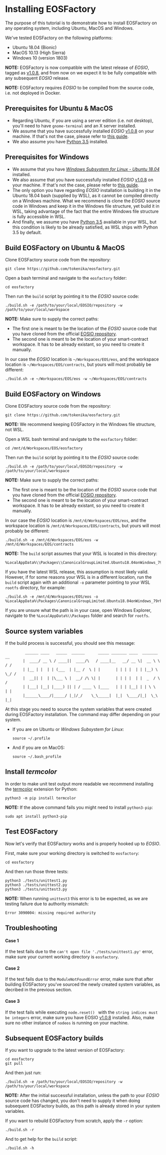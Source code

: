 # Installing EOSFactory

The purpose of this tutorial is to demonstrate how to install EOSFactory on any operating system, including Ubuntu, MacOS and Windows.

We've tested EOSFactory on the following platforms:

- Ubuntu 18.04 (Bionic)
- MacOS 10.13 (High Sierra)
- Windows 10 (version 1803)

**NOTE:** EOSFactory is now compatible with the latest release of *EOSIO*, tagged as [v1.0.8](https://github.com/EOSIO/eos/releases/tag/v1.0.8), and from now on we expect it to be fully compatible with any subsequent *EOSIO* release.

**NOTE:** EOSFactory requires *EOSIO* to be compiled from the source code, i.e. not deployed in Docker.

## Prerequisites for Ubuntu & MacOS

* Regarding Ubuntu, if you are using a server edition (i.e. not desktop), you'll need to have `gnome-terminal` and an X server installed.
* We assume that you have successfully installed *EOSIO* [v1.0.8](https://github.com/EOSIO/eos/releases/tag/v1.0.8) on your machine. If that's not the case, please refer to [this guide](https://github.com/EOSIO/eos/wiki/Local-Environment).
* We also assume you have [Python 3.5](https://www.python.org/download/releases/3.0/) installed.

## Prerequisites for Windows

- We assume that you have [*Windows Subsystem for Linux - Ubuntu 18.04*](https://www.microsoft.com/en-us/p/ubuntu-1804/9n9tngvndl3q) installed.
- We also assume that you have successfully installed *EOSIO* [v1.0.8](https://github.com/EOSIO/eos/releases/tag/v1.0.8) on your machine. If that's not the case, please refer to [this guide](https://github.com/EOSIO/eos/wiki/Local-Environment).
- The only option you have regarding *EOSIO* installation is building it in the Ubuntu 18.04 bash (supplied by WSL), as it cannot be compiled directly on a Windows machine. What we recommend is clone the *EOSIO* source code in Windows and keep it in the Windows file structure, yet build it in WSL, taking advantage of the fact that the entire Windows file structure is fully accessible in WSL.
- And finally, we assume you have [Python 3.5](https://www.python.org/download/releases/3.0/) available in your WSL, but this condition is likely to be already satisfied, as WSL ships with Python 3.5 by default.

## Build EOSFactory on Ubuntu & MacOS

Clone EOSFactory source code from the repository:

```
git clone https://github.com/tokenika/eosfactory.git
```

Open a bash terminal and navigate to the `eosfactory` folder:

```
cd eosfactory
```

Then run the `build` script by pointing it to the *EOSIO* source code:

```
./build.sh -e /path/to/your/local/EOSIO/repository -w /path/to/your/local/workspace
```

**NOTE:** Make sure to supply the correct paths:

* The first one is meant to be the location of the *EOSIO* source code that you have cloned from the official [EOSIO repository](https://github.com/EOSIO/eos). 
* The second one is meant to be the location of your smart-contract workspace. It has to be already existant, so you need to create it manually.

In our case the *EOSIO* location is `~/Workspaces/EOS/eos`, and the workspace location is `~/Workspaces/EOS/contracts`, but yours will most probably be different:

```
./build.sh -e ~/Workspaces/EOS/eos -w ~/Workspaces/EOS/contracts
```

## Build EOSFactory on Windows

Clone EOSFactory source code from the repository:

```
git clone https://github.com/tokenika/eosfactory.git
```

**NOTE:** We recommend keeping EOSFactory in the Windows file structure, not WSL.

Open a WSL bash terminal and navigate to the `eosfactory` folder:

```
cd /mnt/d/Workspaces/EOS/eosfactory
```

Then run the `build` script by pointing it to the *EOSIO* source code:

```
./build.sh -e /path/to/your/local/EOSIO/repository -w /path/to/your/local/workspace
```

**NOTE:** Make sure to supply the correct paths:

- The first one is meant to be the location of the *EOSIO* source code that you have cloned from the official [EOSIO repository](https://github.com/EOSIO/eos). 
- The second one is meant to be the location of your smart-contract workspace. It has to be already existant, so you need to create it manually.

In our case the *EOSIO* location is `/mnt/d/Workspaces/EOS/eos`, and the workspace location is `/mnt/d/Workspaces/EOS/contracts`, but yours will most probably be different:

```
./build.sh -e /mnt/d/Workspaces/EOS/eos -w /mnt/d/Workspaces/EOS/contracts
```

**NOTE:** The `build` script assumes that your WSL is located in this directory:

```
%LocalAppData%\\Packages\\CanonicalGroupLimited.Ubuntu18.04onWindows_79rhkp1fndgsc
```

If you have the latest WSL release, this assumption is most likely valid. However, if for some reasons your WSL is in a different location, run the `build` script again with an additional `-o` parameter pointing to your WSL `rootfs` directory, for example:

```
./build.sh -e /mnt/d/Workspaces/EOS/eos -o %LocalAppData%\Packages\CanonicalGroupLimited.Ubuntu18.04onWindows_79rhkp1fndgsc\LocalState\rootfs
```

If you are unsure what the path is in your case, open Windows Explorer, navigate to the `%LocalAppData%\\Packages` folder and search for `rootfs`.

## Source system variables

If the build process is successful, you should see this message:

```
         ______ ____   _____  ______      _____ _______ ____  _______     __
        |  ____/ __ \ / ____||  ____/\   / ____|__   __/ __ \|  __ \ \   / /
        | |__ | |  | | (___  | |__ /  \ | |       | | | |  | | |__) \ \_/ / 
        |  __|| |  | |\___ \ |  __/ /\ \| |       | | | |  | |  _  / \   /  
        | |___| |__| |____) || | / ____ \ |____   | | | |__| | | \ \  | |   
        |______\____/|_____/ |_|/_/    \_\_____|  |_|  \____/|_|  \_\ |_|  
```

At this stage you need to source the system variables that were created during EOSFactory installation. The command may differ depending on your system. 

* If you are on Ubuntu or *Windows Subsystem for Linux*:

  ```
  source ~/.profile
  ```

* And if you are on MacOS:

  ```
  source ~/.bash_profile
  ```

## Install *termcolor*

In order to make unit test output more readable we recommend installing the [termcolor](https://pypi.org/project/termcolor/) extension for Python:

```
python3 -m pip install termcolor
```

**NOTE:** If the above command fails you might need to install `python3-pip`:

```
sudo apt install python3-pip
```

## Test EOSFactory

Now let's verify that EOSFactory works and is properly hooked up to *EOSIO*.

First, make sure your working directory is switched to `eosfactory`:

```
cd eosfactory
```

And then run those three tests:

```
python3 ./tests/unittest1.py
python3 ./tests/unittest2.py
python3 ./tests/unittest3.py
```

**NOTE:** When running `unittest3` this error is to be expected, as we are testing failure due to authority mismatch:

```
Error 3090004: missing required authority
```

## Troubleshooting

#### Case 1

If the test fails due to the `can't open file './tests/unittest1.py'` error, make sure your current working directory is `eosfactory`.

#### Case 2

If the test fails due to the `ModuleNotFoundError` error, make sure that after building EOSFactory you've sourced the newly created system variables, as decribed in the previous section.

#### Case 3

If the test fails while executing `node.reset() ` with the `string indices must be integers` error, make sure you have EOSIO [v1.0.8](https://github.com/EOSIO/eos/releases/tag/v1.0.8) installed. Also, make sure no other instance of `nodeos` is running on your machine.

## Subsequent EOSFactory builds

If you want to upgrade to the latest version of EOSFactory:

```
cd eosfactory
git pull
```

And then just run:

```
./build.sh -e /path/to/your/local/EOSIO/repository -w /path/to/your/local/workspace
```

**NOTE:** After the initial successful installation, unless the path to your *EOSIO* source code has changed, you don't need to supply it when doing subsequent EOSFactory builds, as this path is already stored in your system variables.

If you want to rebuild EOSFactory from scratch, apply the `-r` option:

```
./build.sh -r
```

And to get help for the `build` script:

```
./build.sh -h
```
